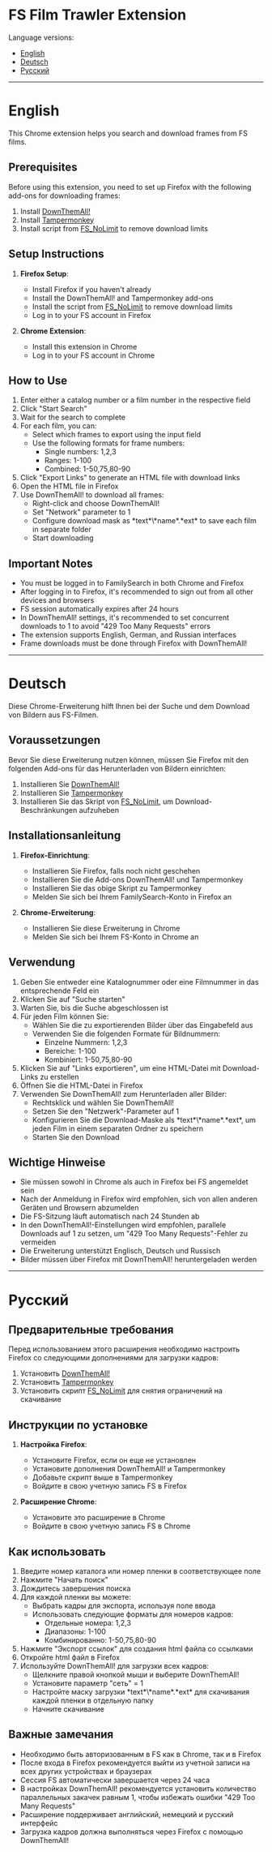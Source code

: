 # FS Film Trawler Extension

Language versions:
- [English](#english)
- [Deutsch](#deutsch)
- [Русский](#русский)

---

# <a name="english"></a>English

This Chrome extension helps you search and download frames from FS films.

## Prerequisites

Before using this extension, you need to set up Firefox with the following add-ons for downloading frames:

1. Install [DownThemAll!](https://addons.mozilla.org/en-US/firefox/addon/downthemall/)
2. Install [Tampermonkey](https://addons.mozilla.org/en-US/firefox/addon/tampermonkey/)
3. Install script from [FS_NoLimit](https://github.com/tsamosaver/FS_NoLimit) to remove download limits

## Setup Instructions

1. **Firefox Setup**:
   - Install Firefox if you haven't already
   - Install the DownThemAll! and Tampermonkey add-ons
   - Install the script from [FS_NoLimit](https://github.com/tsamosaver/FS_NoLimit) to remove download limits
   - Log in to your FS account in Firefox

2. **Chrome Extension**:
   - Install this extension in Chrome
   - Log in to your FS account in Chrome

## How to Use

1. Enter either a catalog number or a film number in the respective field
2. Click "Start Search"
3. Wait for the search to complete
4. For each film, you can:
   - Select which frames to export using the input field
   - Use the following formats for frame numbers:
     * Single numbers: 1,2,3
     * Ranges: 1-100
     * Combined: 1-50,75,80-90
5. Click "Export Links" to generate an HTML file with download links
6. Open the HTML file in Firefox
7. Use DownThemAll! to download all frames:
   - Right-click and choose DownThemAll!
   - Set "Network" parameter to 1
   - Configure download mask as \*text\*\\\*name\*.\*ext\* to save each film in separate folder
   - Start downloading

## Important Notes

- You must be logged in to FamilySearch in both Chrome and Firefox
- After logging in to Firefox, it's recommended to sign out from all other devices and browsers
- FS session automatically expires after 24 hours
- In DownThemAll! settings, it's recommended to set concurrent downloads to 1 to avoid "429 Too Many Requests" errors
- The extension supports English, German, and Russian interfaces
- Frame downloads must be done through Firefox with DownThemAll!

---

# <a name="deutsch"></a>Deutsch

Diese Chrome-Erweiterung hilft Ihnen bei der Suche und dem Download von Bildern aus FS-Filmen.

## Voraussetzungen

Bevor Sie diese Erweiterung nutzen können, müssen Sie Firefox mit den folgenden Add-ons für das Herunterladen von Bildern einrichten:

1. Installieren Sie [DownThemAll!](https://addons.mozilla.org/de/firefox/addon/downthemall/)
2. Installieren Sie [Tampermonkey](https://addons.mozilla.org/de/firefox/addon/tampermonkey/)
3. Installieren Sie das Skript von [FS_NoLimit](https://github.com/tsamosaver/FS_NoLimit), um Download-Beschränkungen aufzuheben

## Installationsanleitung

1. **Firefox-Einrichtung**:
   - Installieren Sie Firefox, falls noch nicht geschehen
   - Installieren Sie die Add-ons DownThemAll! und Tampermonkey
   - Installieren Sie das obige Skript zu Tampermonkey
   - Melden Sie sich bei Ihrem FamilySearch-Konto in Firefox an

2. **Chrome-Erweiterung**:
   - Installieren Sie diese Erweiterung in Chrome
   - Melden Sie sich bei Ihrem FS-Konto in Chrome an

## Verwendung

1. Geben Sie entweder eine Katalognummer oder eine Filmnummer in das entsprechende Feld ein
2. Klicken Sie auf "Suche starten"
3. Warten Sie, bis die Suche abgeschlossen ist
4. Für jeden Film können Sie:
   - Wählen Sie die zu exportierenden Bilder über das Eingabefeld aus
   - Verwenden Sie die folgenden Formate für Bildnummern:
     * Einzelne Nummern: 1,2,3
     * Bereiche: 1-100
     * Kombiniert: 1-50,75,80-90
5. Klicken Sie auf "Links exportieren", um eine HTML-Datei mit Download-Links zu erstellen
6. Öffnen Sie die HTML-Datei in Firefox
7. Verwenden Sie DownThemAll! zum Herunterladen aller Bilder:
   - Rechtsklick und wählen Sie DownThemAll!
   - Setzen Sie den "Netzwerk"-Parameter auf 1
   - Konfigurieren Sie die Download-Maske als \*text\*\\\*name\*.\*ext\*, um jeden Film in einem separaten Ordner zu speichern
   - Starten Sie den Download

## Wichtige Hinweise

- Sie müssen sowohl in Chrome als auch in Firefox bei FS angemeldet sein
- Nach der Anmeldung in Firefox wird empfohlen, sich von allen anderen Geräten und Browsern abzumelden
- Die FS-Sitzung läuft automatisch nach 24 Stunden ab
- In den DownThemAll!-Einstellungen wird empfohlen, parallele Downloads auf 1 zu setzen, um "429 Too Many Requests"-Fehler zu vermeiden
- Die Erweiterung unterstützt Englisch, Deutsch und Russisch
- Bilder müssen über Firefox mit DownThemAll! heruntergeladen werden

---

# <a name="русский"></a>Русский

## Предварительные требования

Перед использованием этого расширения необходимо настроить Firefox со следующими дополнениями для загрузки кадров:

1. Установить [DownThemAll!](https://addons.mozilla.org/ru/firefox/addon/downthemall/)
2. Установить [Tampermonkey](https://addons.mozilla.org/ru/firefox/addon/tampermonkey/)
3. Установить скрипт [FS_NoLimit](https://github.com/tsamosaver/FS_NoLimit) для снятия ограничений на скачивание

## Инструкции по установке

1. **Настройка Firefox**:
   - Установите Firefox, если он еще не установлен
   - Установите дополнения DownThemAll! и Tampermonkey
   - Добавьте скрипт выше в Tampermonkey
   - Войдите в свою учетную запись FS в Firefox

2. **Расширение Chrome**:
   - Установите это расширение в Chrome
   - Войдите в свою учетную запись FS в Chrome

## Как использовать

1. Введите номер каталога или номер пленки в соответствующее поле
2. Нажмите "Начать поиск"
3. Дождитесь завершения поиска
4. Для каждой пленки вы можете:
   - Выбрать кадры для экспорта, используя поле ввода
   - Использовать следующие форматы для номеров кадров:
     * Отдельные номера: 1,2,3
     * Диапазоны: 1-100
     * Комбинированно: 1-50,75,80-90
5. Нажмите "Экспорт ссылок" для создания html файла со ссылками
6. Откройте html файл в Firefox
7. Используйте DownThemAll! для загрузки всех кадров:
   - Щелкните правой кнопкой мыши и выберите DownThemAll!
   - Установите параметр "сеть" = 1
   - Настройте маску загрузки \*text\*\\\*name\*.\*ext\* для скачивания каждой пленки в отдельную папку
   - Начните скачивание

## Важные замечания

- Необходимо быть авторизованным в FS как в Chrome, так и в Firefox
- После входа в Firefox рекомендуется выйти из учетной записи на всех других устройствах и браузерах
- Сессия FS автоматически завершается через 24 часа
- В настройках DownThemAll! рекомендуется установить количество параллельных закачек равным 1, чтобы избежать ошибки "429 Too Many Requests"
- Расширение поддерживает английский, немецкий и русский интерфейс
- Загрузка кадров должна выполняться через Firefox с помощью DownThemAll!
